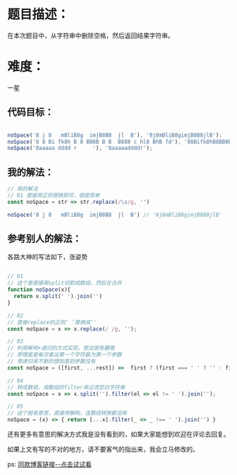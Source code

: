 # 题目描述：

在本次题目中，从字符串中删除空格，然后返回结果字符串。


# 难度：

一星

## 代码目标：

````js

noSpace('8 j 8   mBliB8g  imjB8B8  jl  B'), '8j8mBliB8gimjB8B8jlB');
noSpace('8 8 Bi fk8h B 8 BB8B B B  B888 c hl8 BhB fd'), '88Bifk8hB8BB8BBBB888chl8BhBfd'); 
noSpace('8aaaaa dddd r     '), '8aaaaaddddr');
````

## 我的解法：

````js
// 我的解法
// 01 直接用正则替换即可，很是简单
const noSpace = str => str.replace(/\s/g, '')

noSpace('8 j 8   mBliB8g  imjB8B8  jl  B') // '8j8mBliB8gimjB8B8jlB'

````

## 参考别人的解法：

各路大神的写法如下，涨姿势

````js

// 01 
// 这个是直接用split切割成数组，然后在合并
function noSpace(x){
  return x.split(' ').join('')
}

// 02
// 直接replace的正则‘ ’替换成''
const noSpace = x => x.replace(/ /g, '');

// 03 
// 利用解构+递归的方式实现，想法很有趣哦 
// 原理是是每次拿出第一个字符最为第一个参数
// 用递归来不断的想加直到参数没有
const noSpace = ([first, ...rest]) =>  first ? (first === ' ' ? '' : first) + noSpace(rest) : '' 

// 04
// 转成数组，用数组的filter来过滤空白字符串
const noSpace = x => x.split('').filter(el => el != ' ').join('');

// 05
// 这个挺有意思，直接用解构，连数组转换都没有
noSpace = (x) => { return [...x].filter(_ => _ !== ' ').join('') }

````

还有更多有意思的解决方式我是没有看到的，如果大家能想到欢迎在评论去回复。

如果上文有写的不对的地方，请不要客气的指出来，我会立马修改的。

ps: [同款博客链接--点击试试看](https://blog.naice.me/article/5c1bc16cca213a7b6b266f4c)